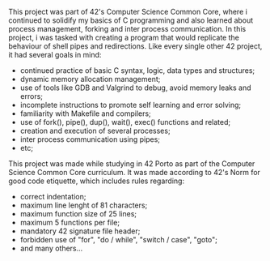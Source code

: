 This project was part of 42's Computer Science Common Core, where i continued
to solidify my basics of C programming and also learned about process
management, forking and inter process communication.
In this project, i was tasked with creating a program that would replicate
the behaviour of shell pipes and redirections.
Like every single other 42 project, it had several goals in mind:
- continued practice of basic C syntax, logic, data types and structures;
- dynamic memory allocation management;
- use of tools like GDB and Valgrind to debug, avoid memory leaks and errors;
- incomplete instructions to promote self learning and error solving;
- familiarity with Makefile and compilers;
- use of fork(), pipe(), dup(), wait(), exec() functions and related;
- creation and execution of several processes;
- inter process communication using pipes;
- etc;

This project was made while studying in 42 Porto as part of the Computer Science
Common Core curriculum.
It was made according to 42's Norm for good code etiquette, which includes rules regarding:
- correct indentation;
- maximum line lenght of 81 characters;
- maximum function size of 25 lines;
- maximum 5 functions per file;
- mandatory 42 signature file header;
- forbidden use of "for", "do / while", "switch / case", "goto";
- and many others...
